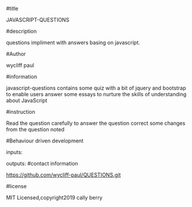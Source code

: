 #title

JAVASCRIPT-QUESTIONS

#description

questions impliment with answers basing on javascript.

#Author

wycliff paul

#information

javascript-questions contains some quiz with a bit of jquery and bootstrap to enable users answer some essays to nurture the skills of understanding about JavaScript

#instruction

Read the question carefully to answer the question
correct some changes from the question noted

#Behaviour driven development

inputs:










outputs:
#contact information

https://github.com/wycliff-paul/QUESTIONS.git

#license

MIT Licensed,copyright2019 cally berry

